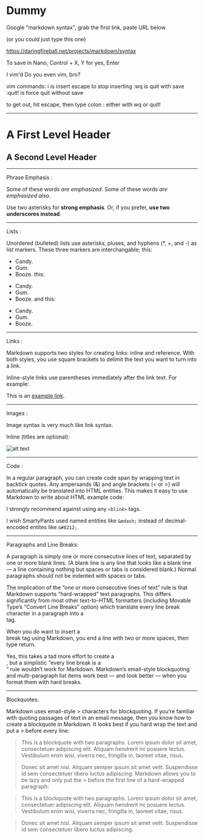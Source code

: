 # Dummy

Google "markdown syntax", grab the first link, paste URL below

(or you could just type this one)

https://daringfireball.net/projects/markdown/syntax

To save in Nano, Control + X, Y for yes, Enter

I vim'd
Do you even vim, bro?

vim commands:
i is insert
escape to stop inserting
:wq is quit with save
:quit! is force quit without save

to get out, hit escape, then type colon :
either with wq or quit!

------------------------------------------------------------------------------

A First Level Header
====================

A Second Level Header
---------------------

------------------------------------------------------------------------------

Phrase Emphasis :

Some of these words *are emphasized*.
Some of these words _are emphasized also_.

Use two asterisks for **strong emphasis**.
Or, if you prefer, __use two underscores instead__.

------------------------------------------------------------------------------

Lists :

Unordered (bulleted) lists use asterisks, pluses, and hyphens (*, +, and -) as list markers. These three markers are interchangable; this:

*   Candy.
*   Gum.
*   Booze.
this:

+   Candy.
+   Gum.
+   Booze.
and this:

-   Candy.
-   Gum.
-   Booze.

------------------------------------------------------------------------------

Links :

Markdown supports two styles for creating links: inline and reference. With both styles, you use square brackets to delimit the text you want to turn into a link.

Inline-style links use parentheses immediately after the link text. For example:

This is an [example link](http://example.com/).

------------------------------------------------------------------------------

Images :

Image syntax is very much like link syntax.

Inline (titles are optional):

![alt text](/path/to/img.jpg "Title")

------------------------------------------------------------------------------

Code :

In a regular paragraph, you can create code span by wrapping text in backtick quotes. Any ampersands (&) and angle brackets (< or >) will automatically be translated into HTML entities. This makes it easy to use Markdown to write about HTML example code:

I strongly recommend against using any `<blink>` tags.

I wish SmartyPants used named entities like `&mdash;`
instead of decimal-encoded entites like `&#8212;`.

------------------------------------------------------------------------------

Paragraphs and Line Breaks:

A paragraph is simply one or more consecutive lines of text, separated by one or more blank lines. (A blank line is any line that looks like a blank line — a line containing nothing but spaces or tabs is considered blank.) Normal paragraphs should not be indented with spaces or tabs.

The implication of the “one or more consecutive lines of text” rule is that Markdown supports “hard-wrapped” text paragraphs. This differs significantly from most other text-to-HTML formatters (including Movable Type’s “Convert Line Breaks” option) which translate every line break character in a paragraph into a <br /> tag.

When you do want to insert a <br /> break tag using Markdown, you end a line with two or more spaces, then type return.

Yes, this takes a tad more effort to create a <br />, but a simplistic “every line break is a <br />” rule wouldn’t work for Markdown. Markdown’s email-style blockquoting and multi-paragraph list items work best — and look better — when you format them with hard breaks.

------------------------------------------------------------------------------

Blockquotes:

Markdown uses email-style > characters for blockquoting. If you’re familiar with quoting passages of text in an email message, then you know how to create a blockquote in Markdown. It looks best if you hard wrap the text and put a > before every line:

> This is a blockquote with two paragraphs. Lorem ipsum dolor sit amet,
> consectetuer adipiscing elit. Aliquam hendrerit mi posuere lectus.
> Vestibulum enim wisi, viverra nec, fringilla in, laoreet vitae, risus.
> 
> Donec sit amet nisl. Aliquam semper ipsum sit amet velit. Suspendisse
> id sem consectetuer libero luctus adipiscing.
Markdown allows you to be lazy and only put the > before the first line of a hard-wrapped paragraph:

> This is a blockquote with two paragraphs. Lorem ipsum dolor sit amet,
consectetuer adipiscing elit. Aliquam hendrerit mi posuere lectus.
Vestibulum enim wisi, viverra nec, fringilla in, laoreet vitae, risus.

> Donec sit amet nisl. Aliquam semper ipsum sit amet velit. Suspendisse
id sem consectetuer libero luctus adipiscing.
